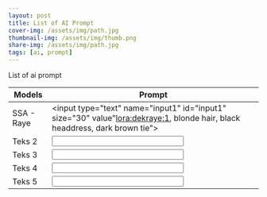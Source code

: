 ```yaml
---
layout: post
title: List of AI Prompt
cover-img: /assets/img/path.jpg
thumbnail-img: /assets/img/thumb.png
share-img: /assets/img/path.jpg
tags: [ai, prompt]
---
```


List of ai prompt

| Models | Prompt |
| --- | --- |
| SSA - Raye | <input type="text" name="input1" id="input1" size="30" value"<lora:dekraye:1>, blonde hair, black headdress, dark brown tie"> |
| Teks 2 | <input type="text" name="input2" id="input2" size="30"> |
| Teks 3 | <input type="text" name="input3" id="input3" size="30"> |
| Teks 4 | <input type="text" name="input4" id="input4" size="30"> |
| Teks 5 | <input type="text" name="input5" id="input5" size="30"> |
